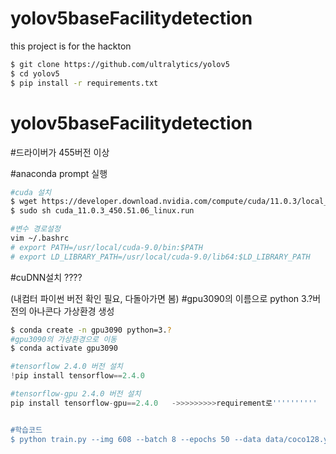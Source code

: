 ﻿# yolov5baseFacilitydetection
 
 
 this project is for the hackton
 
 
```bash
$ git clone https://github.com/ultralytics/yolov5
$ cd yolov5
$ pip install -r requirements.txt
```
# yolov5baseFacilitydetection
#드라이버가 455버전 이상

#anaconda prompt 실행
```bash
#cuda 설치
$ wget https://developer.download.nvidia.com/compute/cuda/11.0.3/local_installers/cuda_11.0.3_450.51.06_linux.run
$ sudo sh cuda_11.0.3_450.51.06_linux.run
```

```bash
#변수 경로설정
vim ~/.bashrc
# export PATH=/usr/local/cuda-9.0/bin:$PATH
# export LD_LIBRARY_PATH=/usr/local/cuda-9.0/lib64:$LD_LIBRARY_PATH
```
#cuDNN설치
????

(내컴터 파이썬 버전 확인 필요, 다돌아가면 봄)
#gpu3090의 이름으로 python 3.?버전의 아나콘다 가상환경 생성

```bash
$ conda create -n gpu3090 python=3.? 
#gpu3090의 가상환경으로 이동
$ conda activate gpu3090
```

``` python
#tensorflow 2.4.0 버전 설치
!pip install tensorflow==2.4.0

#tensorflow-gpu 2.4.0 버전 설치
pip install tensorflow-gpu==2.4.0   ->>>>>>>>>requirement로''''''''''


#학습코드
$ python train.py --img 608 --batch 8 --epochs 50 --data data/coco128.yaml --cfg models/yolov5m.yaml --weights weights/yolov5m.pt

```

